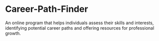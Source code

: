 # Career-Path-Finder
An online program that helps individuals assess their skills and interests, identifying potential career paths and offering resources for professional growth.
